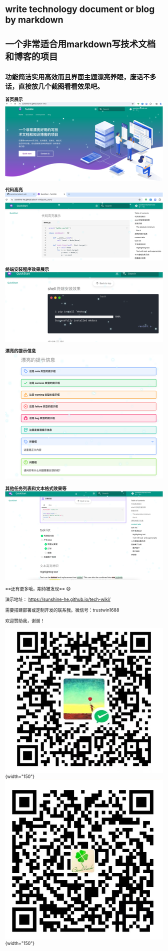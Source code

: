 
# write technology document or blog by markdown

# 一个非常适合用markdown写技术文档和博客的项目

## 功能简洁实用高效而且界面主题漂亮养眼，废话不多话，直接放几个截图看看效果吧。

**首页展示**
![home](screenshot/home.png)

**代码高亮**
![代码高亮](screenshot/code.png)

**终端安装程序效果展示**
![console](screenshot/console.png)

**漂亮的提示信息**
![tips](screenshot/tips.png)

**其他任务列表和文本格式效果等**
![others](screenshot/others.png)

==还有更多哦，期待被发现== :smile:


演示地址： https://sunshine-he.github.io/tech-wiki/

需要搭建部署或定制开发的联系我。微信号：trustwin1688

欢迎赞助我，谢谢！


![微信](img/wechat.jpg){width="150"}       ![支付宝](img/alipay.jpg){width="150"}

